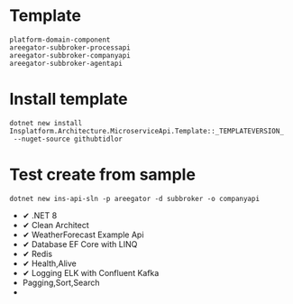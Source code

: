 # Template
```
platform-domain-component
areegator-subbroker-processapi
areegator-subbroker-companyapi
areegator-subbroker-agentapi
```

# Install template

```
dotnet new install Insplatform.Architecture.MicroserviceApi.Template::_TEMPLATEVERSION_
 --nuget-source githubtidlor 
```

# Test create from sample

```ssh
dotnet new ins-api-sln -p areegator -d subbroker -o companyapi
```
- ✔ .NET 8
- ✔ Clean Architect
- ✔ WeatherForecast Example Api
- ✔ Database EF Core with LINQ
- ✔ Redis
- ✔ Health,Alive
- ✔ Logging ELK with Confluent Kafka
- Pagging,Sort,Search
- 
